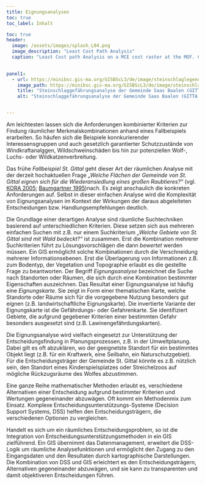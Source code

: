 ```yaml
---
title: Eignungsanalysen
toc: true
toc_label: Inhalt

toc: true
header:
  image: /assets/images/splash_L04.png
  image_description: "Least Cost Path Analysis"
  caption: "Least Cost path Analysis on a MCE cost raster at the MOF. CC0 AG UI"
  

panel1:  
  - url: https://minibsc.gis-ma.org/GISBScL3/de/image/steinschlaglegende.gif
    image_path: https://minibsc.gis-ma.org/GISBScL3/de/image/steinschlaglegende.gif
    title: "Steinschlaggefährungsanalyse der Gemeinde Saas Baalen (GITTA 2005)"
    alt: "Steinschlaggefährungsanalyse der Gemeinde Saas Baalen (GITTA 2005)"


---
```



Am leichtesten lassen sich die Anforderungen kombinierter Kriterien zur Findung räumlicher Merkmalskombinationen anhand eines Fallbeispiels erarbeiten. So häufen sich die Beispiele konnkurierender Interessensgruppen und auch gesetzlich garantierter Schutzzustände von Windkraftanalggen, Wildschweinschäden bis hin zur potenziellen  Wolf-, Luchs- oder Wildkatzenverbreitung. 

Das frühe *Fallbeispiel St. Gittal*  geht dieser Art der räumlichen Analyse mit der derzeit hochaktuellen Frage *„Welche Flächen der Gemeinde von St. Gittal eignen sich für die Wiederansiedlung eines großen Raubtieres?“* (vgl. [KORA 2005](https://minibsc.gis-ma.org/GISBScL4/de/material/wolf_kora.pdf); [Baumgartner 1995](https://minibsc.gis-ma.org/GISBScL4/de/material/facts1995_wolf.pdf))nach. Es zeigt anschaulich die konkreten Anforderungen auf. Selbst in dieser einfachen Analyse wird die Komplexität von Eignungsanalysen im Kontext der Wirkungen der daraus abgeleiteten Entscheidungen bzw. Handlungsempfehlungen deutlich. 

Die Grundlage einer derartigen Analyse sind räumliche Suchtechniken basierend auf unterschiedlichen Kriterien. Diese setzen sich aus mehreren einfachen Suchen mit z.B. nur einem Suchkriterium *„Welche Gebiete von St. Gittal sind mit Wald bedeckt?“* ist  zusammen. Erst die Kombination mehrerer Suchkriterien führt zu Lösungsvorschlägen die dann *bewertet* werden müssen. Ein GIS ermöglicht solche Kombinationen durch die Verschneidung mehrerer Informationsebenen. Erst die Überlagerung von Informationen z.B. zum Bodentyp, der Vegetation und Topographie erlaubt es die gestellte Frage zu beantworten. Der Begriff *Eignungsanalyse* bezeichnet die Suche nach Standorten oder Räumen, die sich durch eine Kombination bestimmter Eigenschaften auszeichnen. Das Resultat einer Eignungsanalyse ist häufig eine *Eignungskarte*. Sie zeigt in Form einer thematischen Karte, welche Standorte oder Räume sich für die vorgegebene Nutzung besonders gut eignen (z.B. landwirtschaftliche Eignungskarte). Die invertierte Variante der Eignungskarte ist die Gefährdungs- oder Gefahrenkarte. Sie identifiziert Gebiete, die aufgrund gegebener Kriterien einer bestimmten Gefahr besonders ausgesetzt sind (z.B. Lawinengefährdungskarten).

Die Eignungsanalyse wird vielfach eingesetzt zur Unterstützung der Entscheidungsfindung in Planungsprozessen, z.B. in der Umweltplanung. Dabei gilt es oft abzuklären, wo der geeignetste Standort für ein bestimmtes Objekt liegt (z.B. für ein Kraftwerk, eine Seilbahn, ein Naturschutzgebiet). Für die Entscheidungsträger der Gemeinde St. Gittal könnte es z.B. nützlich sein, den Standort eines Kinderspielsplatzes oder Streichelzoos auf mögliche Rückzugsräume des Wolfes abzustimmen.

Eine ganze Reihe mathematischer Methoden erlaubt es, verschiedene Alternativen einer Entscheidung aufgrund bestimmter Kriterien und Wertungen gegeneinander abzuwägen. Oft kommt ein Methodenmix zum Einsatz. Komplexe Entscheidungsunterstützungs-Systeme (Decision Support Systems, DSS) helfen den Entscheidungsträgern, die verschiedenen Optionen zu vergleichen.

Handelt es sich um ein räumliches Entscheidungsproblem, so ist die Integration von Entscheidungsunterstützungsmethoden in ein GIS zielführend. Ein GIS übernimmt das Datenmanagement, erweitert die DSS-Logik um räumliche Analysefunktionen und ermöglicht den Zugang zu den Eingangsdaten und den Resultaten durch kartographische Darstellungen. Die Kombination von DSS und GIS erleichtert es den Entscheidungsträgern, Alternativen gegeneinander abzuwägen, und sie kann zu transparenten und damit objektiveren Entscheidungen führen.





